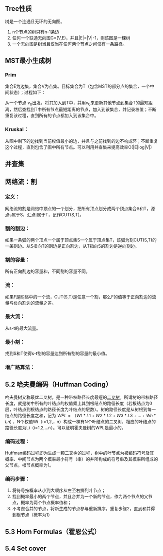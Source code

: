 ## Tree性质

树是一个连通且无环的无向图。

1. n个节点的树只有n-1条边
2. 任何一个联通无向图G=(V,E)，并且|E|=|V|-1，则该图是一棵树
3. 一个无向图是树当且仅当在任何两个节点之间仅有一条路径。

## MST最小生成树

### Prim

集合E为边集，集合V为点集。目标集合为T（包含MST的部分点的集合，一个中间状态）；过程如下：

从一个节点 $v_0$出发，将其加入到T中，并用$v_0$来更新其他节点到集合T的最短距离，然后查找到T中所有节点最短距离的节点，加入到该集合，并记录权值；不断重复该过程，直到所有的节点都加入到该集合中。

### Kruskal：

从图中剩下的边找到当前权值最小的边，并且与之前找到的边不构成环；不断重复这个过程，直到包含了图中所有节点。可以利用并查集来提高效率O(|E|log|V|)

## 并查集



## 网络流：割

### 定义：

网络流的割是网络中顶点的一个划分，把所有顶点划分成两个顶点集合S和T，源点s属于S，汇点t属于T，记作CUT(S,T)。

### 割的割边：

如果一条弧的两个顶点一个属于顶点集S一个属于顶点集T，该弧为割CUT(S,T)的一条割边。从S指向T的割边是正向割边，从T指向S的割边是逆向割边。

### 割的容量：

所有正向割边的容量和，不同割的容量不同。

### 流：

如果F是网络中的一个流，CUT(S,T)是任意一个割，那么F的值等于正向割边的流量与负向割边的流量之差。

### 最大流：

从s-t的最大流量。

### 最小割：

找到S和T使得s-t割的容量达到所有割的容量的最小值。

### 增广路算法：

## 5.2 哈夫曼编码（Huffman Coding）

哈夫曼树又称最优二叉树，是一种带权路径长度最短的[二叉树](https://zh.wikipedia.org/wiki/%E4%BA%8C%E5%8F%89%E6%A0%91)。所谓树的带权路径长度，就是树中所有的叶结点的权值乘上其到根结点的路径长度（若根结点为0层，叶结点到根结点的路径长度为叶结点的层数）。树的路径长度是从树根到每一结点的路径长度之和，记为 $WPL=（W1*L1+W2*L2+W3*L3+...+Wn*Ln)$ ，N个权值Wi（i=1,2,...n）构成一棵有N个叶结点的二叉树，相应的叶结点的路径长度为Li（i=1,2,...n）。可以证明霍夫曼树的WPL是最小的。 

### 编码过程：

Huffman编码过程即为生成一颗二叉树的过程，树中的叶节点为被编码符号及其概率、中间节点为两个概率最小符号（串）的并所构成的符号串及其概率所组成的父节点。根节点概率为1。

### 编码步骤：

1. 将符号按概率从小到大顺序从左至右排列叶节点；
2. 找到概率最小的两个节点，并且合并为一个新的节点，作为两个节点的父节点，概率为两个节点概率值和；
3. 不考虑合并的节点，将新生成的节点参与重新排序，重复步骤2，直到和并得到根节点（概率为1）

## 5.3 Horn Formulas（霍恩公式）

## 5.4 Set cover